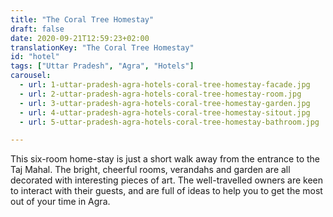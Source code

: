 ```yaml
---
title: "The Coral Tree Homestay"
draft: false
date: 2020-09-21T12:59:23+02:00
translationKey: "The Coral Tree Homestay"
id: "hotel"
tags: ["Uttar Pradesh", "Agra", "Hotels"] 
carousel:
  - url: 1-uttar-pradesh-agra-hotels-coral-tree-homestay-facade.jpg
  - url: 2-uttar-pradesh-agra-hotels-coral-tree-homestay-room.jpg
  - url: 3-uttar-pradesh-agra-hotels-coral-tree-homestay-garden.jpg
  - url: 4-uttar-pradesh-agra-hotels-coral-tree-homestay-sitout.jpg
  - url: 5-uttar-pradesh-agra-hotels-coral-tree-homestay-bathroom.jpg

---
```


This six-room home-stay is just a short walk away from the entrance to the Taj Mahal. The bright, cheerful rooms, verandahs and garden are all decorated with interesting pieces of art. The well-travelled owners are keen to interact with their guests, and are full of ideas to help you to get the most out of your time in Agra. 